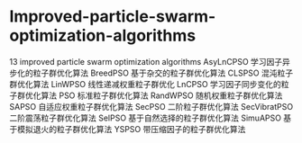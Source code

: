 # Improved-particle-swarm-optimization-algorithms
13 improved particle swarm optimization algorithms
AsyLnCPSO  学习因子异步化的粒子群优化算法
BreedPSO  基于杂交的粒子群优化算法
CLSPSO  混沌粒子群优化算法
LinWPSO  线性递减权重粒子群优化
LnCPSO  学习因子同步变化的粒子群优化算法
PSO  标准粒子群优化算法
RandWPSO  随机权重粒子群优化算法
SAPSO  自适应权重粒子群优化算法
SecPSO  二阶粒子群优化算法
SecVibratPSO  二阶震荡粒子群优化算法
SelPSO  基于自然选择的粒子群优化算法
SimuAPSO  基于模拟退火的粒子群优化算法
YSPSO  带压缩因子的粒子群优化算法
